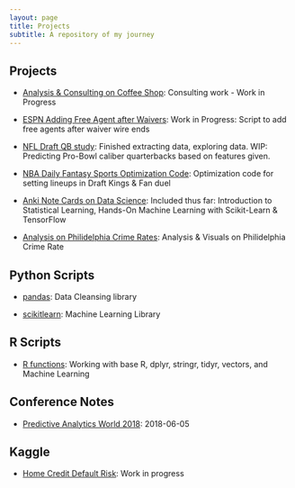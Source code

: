 ```yaml
---
layout: page
title: Projects
subtitle: A repository of my journey
---
```


## Projects
* [Analysis & Consulting on Coffee Shop](https://github.com/Kevin8523/coffee_consulting): Consulting work - Work in Progress

* [ESPN Adding Free Agent after Waivers](https://github.com/Kevin8523/waiver_espn_app): Work in Progress: Script to add free agents after waiver wire ends

* [NFL Draft QB study](https://github.com/Kevin8523/nfldraft_qb_study): Finished extracting data, exploring data. WIP: Predicting Pro-Bowl caliber quarterbacks based on features given. 

* [NBA Daily Fantasy Sports Optimization Code](https://github.com/Kevin8523/dfs_nba): Optimization code for setting lineups in Draft Kings & Fan duel

* [Anki Note Cards on Data Science](https://github.com/Kevin8523/Introduction-to-Statistical-Learning-Anki): Included thus far: Introduction to Statistical Learning, Hands-On Machine Learning with Scikit-Learn & TensorFlow

* [Analysis on Philidelphia Crime Rates](https://github.com/Kevin8523/20161209_Philidelphia_Crime_Rates): Analysis & Visuals on Philidelphia Crime Rate

## Python Scripts
* [pandas](https://github.com/Kevin8523/scripts/tree/master/python/pandas): Data Cleansing library

* [scikitlearn](https://github.com/Kevin8523/scripts/tree/master/python/scikitlearn): Machine Learning Library

## R Scripts

* [R functions](https://github.com/Kevin8523/scripts/tree/master/R): Working with base R, dplyr, stringr, tidyr, vectors, and Machine Learning

## Conference Notes
* [Predictive Analytics World 2018](https://github.com/Kevin8523/conferences/blob/master/paw_2018.md): 2018-06-05

## Kaggle
* [Home Credit Default Risk](https://github.com/Kevin8523/kaggle/tree/master/home_credit): Work in progress

